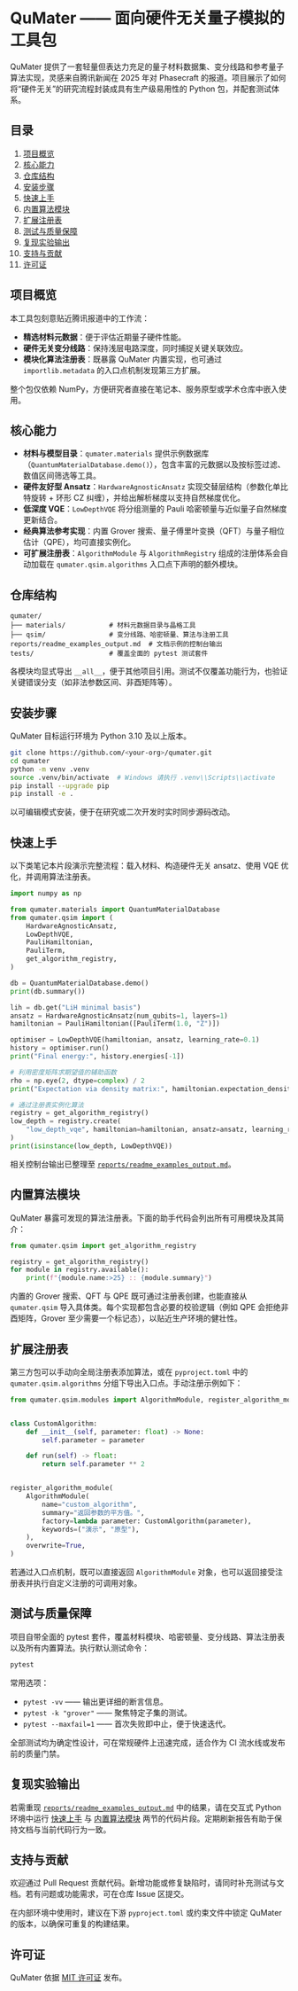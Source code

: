 
# QuMater —— 面向硬件无关量子模拟的工具包

QuMater 提供了一套轻量但表达力充足的量子材料数据集、变分线路和参考量子算法实现，灵感来自腾讯新闻在 2025 年对 Phasecraft 的报道。项目展示了如何将“硬件无关”的研究流程封装成具有生产级易用性的 Python 包，并配套测试体系。


## 目录

1. [项目概览](#项目概览)
2. [核心能力](#核心能力)
3. [仓库结构](#仓库结构)
4. [安装步骤](#安装步骤)
5. [快速上手](#快速上手)
6. [内置算法模块](#内置算法模块)
7. [扩展注册表](#扩展注册表)
8. [测试与质量保障](#测试与质量保障)
9. [复现实验输出](#复现实验输出)
10. [支持与贡献](#支持与贡献)
11. [许可证](#许可证)

## 项目概览

本工具包刻意贴近腾讯报道中的工作流：

- **精选材料元数据**：便于评估近期量子硬件性能。
- **硬件无关变分线路**：保持浅层电路深度，同时捕捉关键关联效应。
- **模块化算法注册表**：既暴露 QuMater 内置实现，也可通过 `importlib.metadata` 的入口点机制发现第三方扩展。

整个包仅依赖 NumPy，方便研究者直接在笔记本、服务原型或学术仓库中嵌入使用。

## 核心能力

- **材料与模型目录**：`qumater.materials` 提供示例数据库（`QuantumMaterialDatabase.demo()`），包含丰富的元数据以及按标签过滤、数值区间筛选等工具。
- **硬件友好型 Ansatz**：`HardwareAgnosticAnsatz` 实现交替层结构（参数化单比特旋转 + 环形 CZ 纠缠），并给出解析梯度以支持自然梯度优化。
- **低深度 VQE**：`LowDepthVQE` 将分组测量的 Pauli 哈密顿量与近似量子自然梯度更新结合。
- **经典算法参考实现**：内置 Grover 搜索、量子傅里叶变换（QFT）与量子相位估计（QPE），均可直接实例化。
- **可扩展注册表**：`AlgorithmModule` 与 `AlgorithmRegistry` 组成的注册体系会自动加载在 `qumater.qsim.algorithms` 入口点下声明的额外模块。

## 仓库结构


```
qumater/
├── materials/           # 材料元数据目录与晶格工具
├── qsim/                # 变分线路、哈密顿量、算法与注册工具
reports/readme_examples_output.md  # 文档示例的控制台输出
tests/                   # 覆盖全面的 pytest 测试套件
```

各模块均显式导出 `__all__`，便于其他项目引用。测试不仅覆盖功能行为，也验证关键错误分支（如非法参数区间、非酉矩阵等）。

## 安装步骤

QuMater 目标运行环境为 Python 3.10 及以上版本。

```bash
git clone https://github.com/<your-org>/qumater.git
cd qumater
python -m venv .venv
source .venv/bin/activate  # Windows 请执行 .venv\\Scripts\\activate
pip install --upgrade pip
pip install -e .
```

以可编辑模式安装，便于在研究或二次开发时实时同步源码改动。

## 快速上手

以下类笔记本片段演示完整流程：载入材料、构造硬件无关 ansatz、使用 VQE 优化，并调用算法注册表。

```python
import numpy as np

from qumater.materials import QuantumMaterialDatabase
from qumater.qsim import (
    HardwareAgnosticAnsatz,
    LowDepthVQE,
    PauliHamiltonian,
    PauliTerm,
    get_algorithm_registry,
)

db = QuantumMaterialDatabase.demo()
print(db.summary())

lih = db.get("LiH minimal basis")
ansatz = HardwareAgnosticAnsatz(num_qubits=1, layers=1)
hamiltonian = PauliHamiltonian([PauliTerm(1.0, "Z")])

optimiser = LowDepthVQE(hamiltonian, ansatz, learning_rate=0.1)
history = optimiser.run()
print("Final energy:", history.energies[-1])

# 利用密度矩阵求期望值的辅助函数
rho = np.eye(2, dtype=complex) / 2
print("Expectation via density matrix:", hamiltonian.expectation_density(rho))

# 通过注册表实例化算法
registry = get_algorithm_registry()
low_depth = registry.create(
    "low_depth_vqe", hamiltonian=hamiltonian, ansatz=ansatz, learning_rate=0.05
)
print(isinstance(low_depth, LowDepthVQE))
```

相关控制台输出已整理至 [`reports/readme_examples_output.md`](reports/readme_examples_output.md)。

## 内置算法模块

QuMater 暴露可发现的算法注册表。下面的助手代码会列出所有可用模块及其简介：

```python
from qumater.qsim import get_algorithm_registry

registry = get_algorithm_registry()
for module in registry.available():
    print(f"{module.name:>25} :: {module.summary}")
```

内置的 Grover 搜索、QFT 与 QPE 既可通过注册表创建，也能直接从 `qumater.qsim` 导入具体类。每个实现都包含必要的校验逻辑（例如 QPE 会拒绝非酉矩阵，Grover 至少需要一个标记态），以贴近生产环境的健壮性。

## 扩展注册表

第三方包可以手动向全局注册表添加算法，或在 `pyproject.toml` 中的 `qumater.qsim.algorithms` 分组下导出入口点。手动注册示例如下：

```python
from qumater.qsim.modules import AlgorithmModule, register_algorithm_module


class CustomAlgorithm:
    def __init__(self, parameter: float) -> None:
        self.parameter = parameter

    def run(self) -> float:
        return self.parameter ** 2


register_algorithm_module(
    AlgorithmModule(
        name="custom_algorithm",
        summary="返回参数的平方值。",
        factory=lambda parameter: CustomAlgorithm(parameter),
        keywords=("演示", "原型"),
    ),
    overwrite=True,
)
```

若通过入口点机制，既可以直接返回 `AlgorithmModule` 对象，也可以返回接受注册表并执行自定义注册的可调用对象。

## 测试与质量保障

项目自带全面的 pytest 套件，覆盖材料模块、哈密顿量、变分线路、算法注册表以及所有内置算法。执行默认测试命令：

```bash
pytest
```

常用选项：

- `pytest -vv` —— 输出更详细的断言信息。
- `pytest -k "grover"` —— 聚焦特定子集的测试。
- `pytest --maxfail=1` —— 首次失败即中止，便于快速迭代。

全部测试均为确定性设计，可在常规硬件上迅速完成，适合作为 CI 流水线或发布前的质量门禁。

## 复现实验输出

若需重现 [`reports/readme_examples_output.md`](reports/readme_examples_output.md) 中的结果，请在交互式 Python 环境中运行 [快速上手](#快速上手) 与 [内置算法模块](#内置算法模块) 两节的代码片段。定期刷新报告有助于保持文档与当前代码行为一致。

## 支持与贡献

欢迎通过 Pull Request 贡献代码。新增功能或修复缺陷时，请同时补充测试与文档。若有问题或功能需求，可在仓库 Issue 区提交。

在内部环境中使用时，建议在下游 `pyproject.toml` 或约束文件中锁定 QuMater 的版本，以确保可重复的构建结果。

## 许可证

QuMater 依据 [MIT 许可证](LICENSE) 发布。
